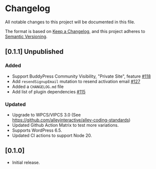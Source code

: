 # Changelog
All notable changes to this project will be documented in this file.

The format is based on [Keep a Changelog](https://keepachangelog.com/en/1.0.0/),
and this project adheres to [Semantic Versioning](https://semver.org/spec/v2.0.0.html).

## [0.1.1] Unpublished

### Added

- Support BuddyPress Community Visibility, "Private Site", feature [#118](https://github.com/renatonascalves/wp-graphql-buddypress/issues/118)
- Add `resendSignupEmail` mutation to resend activation email [#127](https://github.com/renatonascalves/wp-graphql-buddypress/issues/127)
- Added a `CHANGELOG.md` file
- Add list of plugin dependencies [#115](https://github.com/renatonascalves/wp-graphql-buddypress/issues/115)

### Updated

- Upgrade to WPCS/VIPCS 3.0 (See https://github.com/alleyinteractive/alley-coding-standards)
- Updated Github Action Matrix to test more variations.
- Supports WordPress 6.5.
- Updated CI actions to support Node 20.

## [0.1.0]

- Initial release.
